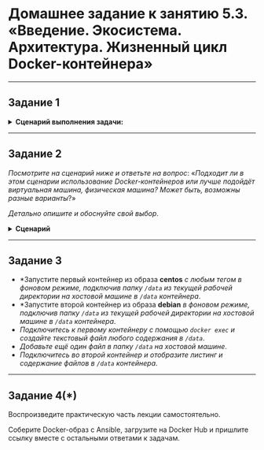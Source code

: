 # Домашнее задание к занятию 5.3. «Введение. Экосистема. Архитектура. Жизненный цикл Docker-контейнера»

***

## Задание 1

<details><summary><b>Сценарий выполнения задачи:</b></summary>

> + создайте свой репозиторий на https://hub.docker.com;
> + выберите любой образ, который содержит веб-сервер Nginx;
> + создайте свой fork образа;
> + реализуйте функциональность: запуск веб-сервера в фоне с индекс-страницей, содержащей HTML-код ниже:
>```
> <html>
> <head>
> Hey, Netology
> </head>
> <body>
> <h1>I’m DevOps Engineer!</h1>
> </body>
> </html>
>```
>Опубликуйте созданный fork в своём репозитории и предоставьте ответ в виде ссылки на  
>https://hub.docker.com/username_repo.

</details>

***

## Задание 2

*Посмотрите на сценарий ниже и ответьте на вопрос*: «*Подходит ли в этом сценарии использование Docker-контейнеров* 
*или лучше подойдёт виртуальная машина, физическая машина? Может быть, возможны разные варианты*?»

*Детально опишите и обоснуйте свой выбор*.

<details><summary><b>Сценарий</b></summary>

>
>+ высоконагруженное монолитное Java веб-приложение; 
>+ Nodejs веб-приложение;
>+ мобильное приложение c версиями для Android и iOS;
>+ шина данных на базе Apache Kafka;
>+ Elasticsearch-кластер для реализации логирования продуктивного веб-приложения — три ноды elasticsearch, два logstash и две ноды kibana;
>+ мониторинг-стек на базе Prometheus и Grafana;
>+ MongoDB как основное хранилище данных для Java-приложения;
>+ Gitlab-сервер для реализации CI/CD-процессов и приватный (закрытый) Docker Registry.

</details>

***

## Задание 3

 + *Запустите первый контейнер из образа **centos** *c любым тегом в фоновом режиме, подключив папку `/data` из текущей рабочей директории на хостовой машине в `/data` контейнера*.
 + *Запустите второй контейнер из образа **debian** *в фоновом режиме, подключив папку `/data` из текущей рабочей директории на хостовой машине в `/data` контейнера*.
 + *Подключитесь к первому контейнеру с помощью `docker exec` и создайте текстовый файл любого содержания в `/data`*.
 + *Добавьте ещё один файл в папку `/data` на хостовой машине*.
 + *Подключитесь во второй контейнер и отобразите листинг и содержание файлов в `/data` контейнера*.

***

## Задание 4(*)

Воспроизведите практическую часть лекции самостоятельно.

Соберите Docker-образ с Ansible, загрузите на Docker Hub и пришлите ссылку вместе с остальными ответами к задачам.
